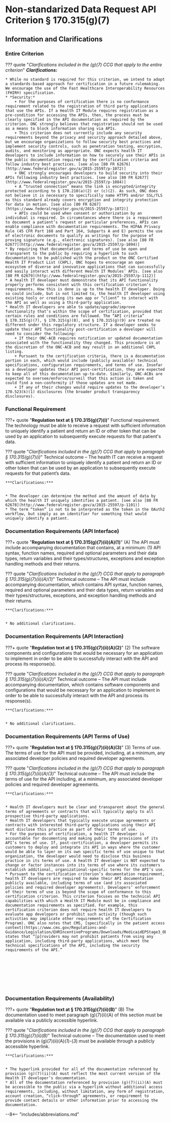 <!-- $criterion-endpoint{"test-method/application-access-patient-selection"} -->

# Non-standarized Data Request API Criterion § 170.315(g)(7)

## Information and Clarifications

### Entire Criterion

<!-- $ref{g-7:CCG["Applies to entire criterion"], tabbed} -->
??? quote "*Clarifications included in the (g)(7) CCG that apply to the entire criterion*"
	***Clarifications:***
	
	
	* While no standard is required for this criterion, we intend to adopt a standards-based approach for certification in a future rulemaking. We encourage the use of the Fast Healthcare Interoperability Resources (FHIR®) specification.
	* *Security:*
		+ For the purposes of certification there is no conformance requirement related to the registration of third party applications that use the APIs. If a Health IT Module requires registration as a pre-condition for accessing the APIs, then, the process must be clearly specified in the API documentation as required by the criterion. ONC strongly believes that registration should not be used as a means to block information sharing via APIs.
		+ This criterion does not currently include any security requirements beyond the privacy and security approach detailed above, but we encourage organizations to follow security best practices and implement security controls, such as penetration testing, encryption, audits, and monitoring as appropriate. ONC expects health IT developers to include information on how to securely use their APIs in the public documentation required by the certification criteria and follow industry best practices. [see also [80 FR 62676](http://www.federalregister.gov/a/2015-25597/p-1072)]
		+ ONC strongly encourages developers to build security into their APIs following industry best practices. [see also [80 FR 62677](http://www.federalregister.gov/a/2015-25597/p-1084)]
		+ A “trusted connection” means the link is encrypted/integrity protected according to § 170.210(a)(2) or (c)(2). As such, ONC does not believe it is necessary to specifically name HTTPS and/or SSL/TLS as this standard already covers encryption and integrity protection for data in motion. [see also [80 FR 6267](https://www.federalregister.gov/d/2015-25597/p-1072)]
		+ APIs could be used when consent or authorization by an individual is required. In circumstances where there is a requirement to document a patient’s request or particular preferences, APIs can enable compliance with documentation requirements. The HIPAA Privacy Rule (45 CFR Part 160 and Part 164, Subparts A and E) permits the use of electronic documents to qualify as writings for the purpose of proving signature (e.g., electronic signatures). [see also [80 FR 62677](http://www.federalregister.gov/a/2015-25597/p-1094)]
	* By requiring that documentation and terms of use be open and transparent to the public by requiring a hyperlink to such documentation to be published with the product on the ONC Certified Health IT Product List (CHPL), ONC hopes to encourage an open ecosystem of diverse and innovative applications that can successfully and easily interact with different Health IT Modules’ APIs. [see also [80 FR 62679](http://www.federalregister.gov/a/2015-25597/p-1112)]
	* A health IT developer must demonstrate that its API functionality properly performs consistent with this certification criterion’s requirements. How this is done is up to the health IT developer. Doing so could include, but is not limited to, the health IT developer using existing tools or creating its own app or “client” to interact with the API as well as using a third-party application.
	* Health IT developers are able to update/upgrade/improve functionality that’s within the scope of certification, provided that certain rules and conditions are followed. The “API criteria” § 170.315(g)(7), § 170.315(g)(8), and § 170.315(g)(9) are treated no different under this regulatory structure. If a developer seeks to update their API functionality post-certification a developer will need to consider the following:
		+ If their ONC-ACB requires notification or updated documentation associated with the functionality they changed. This procedure is at the discretion of the ONC-ACB and may result in an additional CHPL listing.
		+ Pursuant to the certification criteria, there is a documentation portion in each, which would include (publicly available) technical specifications, configuration requirements, and terms of use. Insofar as a developer updates their API post-certification, they are expected to keep all of this documentation up-to-date. Similarly, ONC-ACBs are expected to oversee/enforce/surveil that this action is taken and could find a non-conformity if those updates are not made.
		+ If any of their changes would require updates to the developer’s 170.523(k)(1) disclosures (the broader product transparency disclosures).
	
### Functional Requirement

???+ quote "**Regulation text at § 170.315(g)(7)(i)**"
	Functional requirement. The technology must be able to receive a request with sufficient information to uniquely identify a patient and return an ID or other token that can be used by an application to subsequently execute requests for that patient's data.

<!-- $ref{g-7:CCG["Paragraph (g)(7)(i)"], tabbed} -->
??? quote "*Clarifications included in the (g)(7) CCG that apply to paragraph § 170.315(g)(7)(i)*"
	Technical outcome – The health IT can receive a request with sufficient information to uniquely identify a patient and return an ID or other token that can be used by an application to subsequently execute requests for that patient’s data.
	
	
	***Clarifications:***
	
	
	* The developer can determine the method and the amount of data by which the health IT uniquely identifies a patient. [see also [80 FR 62678](http://www.federalregister.gov/a/2015-25597/p-1101)]
	* The term “token” is not to be interpreted as the token in the OAuth2 workflow, but simply as an identifier for something that would uniquely identify a patient.
	
### Documentation Requirements (API Interface)

???+ quote "**Regulation text at § 170.315(g)(7)(ii)(A)(1)**"
	(A) The API must include accompanying documentation that contains, at a minimum: (1) API syntax, function names, required and optional parameters and their data types, return variables and their types/structures, exceptions and exception handling methods and their returns.

<!-- $ref{g-7:CCG["Paragraph (g)(7)(ii)(A)(1)"], tabbed} -->
??? quote "*Clarifications included in the (g)(7) CCG that apply to paragraph § 170.315(g)(7)(ii)(A)(1)*"
	Technical outcome – The API must include accompanying documentation, which contains API syntax, function names, required and optional parameters and their data types, return variables and their types/structures, exceptions, and exception handling methods and their returns.
	
	
	***Clarifications:***
	
	
	* No additional clarifications.
	
### Documentation Requirements (API Interaction)

???+ quote "**Regulation text at § 170.315(g)(7)(ii)(A)(2)**"
	(2) The software components and configurations that would be necessary for an application to implement in order to be able to successfully interact with the API and process its response(s).

<!-- $ref{g-7:CCG["Paragraph (g)(7)(ii)(A)(2)"], tabbed} -->
??? quote "*Clarifications included in the (g)(7) CCG that apply to paragraph § 170.315(g)(7)(ii)(A)(2)*"
	Technical outcome – The API must include accompanying documentation, which contains software components and configurations that would be necessary for an application to implement in order to be able to successfully interact with the API and process its response(s).
	
	
	***Clarifications:***
	
	
	* No additional clarifications.
	
### Documentation Requirements (API Terms of Use)

???+ quote "**Regulation text at § 170.315(g)(7)(ii)(A)(3)**"
	(3) Terms of use. The terms of use for the API must be provided, including, at a minimum, any associated developer policies and required developer agreements.

<!-- $ref{g-7:CCG["Paragraph (g)(7)(ii)(A)(3)"], tabbed} -->
??? quote "*Clarifications included in the (g)(7) CCG that apply to paragraph § 170.315(g)(7)(ii)(A)(3)*"
	Technical outcome – The API must include the terms of use for the API including, at a minimum, any associated developer policies and required developer agreements.
	
	
	***Clarifications:***
	
	
	* Health IT developers must be clear and transparent about the general terms of agreements or contracts that will typically apply to all prospective third-party applications.
	* Health IT developers that typically execute unique agreements or contracts with interested third-party applications using their API must disclose this practice as part of their terms of use.
	* For the purposes of certification, a health IT developer is accountable for documenting and making public the provisions of its API’s terms of use. If, post-certification, a developer permits its customers to deploy and integrate its API in ways where the customer would be able to layer on its own specific terms of use unique to that organization, the developer would need to disclose this business practice in its terms of use. A health IT developer is NOT expected to change or factor instances into its terms of use where its customers establish additional, organizational-specific terms for the API’s use.
	* Pursuant to the certification criterion’s documentation requirement, health IT developers are required to make their API documentation publicly available, including terms of use (and its associated policies and required developer agreements). Developers’ enforcement of their terms of use is beyond the scope of conformance to this certification criterion. This criterion focuses on the technical API capabilities with which a Health IT Module must be in compliance and documentation requirements as specified. For example, this certification criterion does not require health IT developers to evaluate app developers or prohibit such activity (though such activities may implicate other requirements of the Certification Program). ONC also notes that CMS, [specifically in the patient access context](https://www.cms.gov/Regulations-and-Guidance/Legislation/EHRIncentivePrograms/Downloads/MedicaidEPStage3_Obj5.pdf), states that “[p]roviders may not prohibit patients from using any application, including third-party applications, which meet the technical specifications of the API, including the security requirements of the API.”
	
	 
	
	
	 
	
	
	 
	
	
	
### Documentation Requirements (Availability)

???+ quote "**Regulation text at § 170.315(g)(7)(ii)(B)**"
	(B) The documentation used to meet paragraph (g)(7)(ii)(A) of this section must be available via a publicly accessible hyperlink.

<!-- $ref{g-7:CCG["Paragraph (g)(7)(ii)(B)"], tabbed} -->
??? quote "*Clarifications included in the (g)(7) CCG that apply to paragraph § 170.315(g)(7)(ii)(B)*"
	Technical outcome – The documentation used to meet the provisions in (g)(7)(ii)(A)(*1*)-(*3*) must be available through a publicly accessible hyperlink.
	
	
	***Clarifications:***
	
	
	* The hyperlink provided for all of the documentation referenced by provision (g)(7)(ii)(A) must reflect the most current version of the Health IT developer’s documentation.
	* All of the documentation referenced by provision (g)(7)(ii)(A) must be accessible to the public via a hyperlink without additional access requirements, including, without limitation, any form of registration, account creation, “click-through” agreements, or requirement to provide contact details or other information prior to accessing the documentation.
	
--8<-- "includes/abbreviations.md"